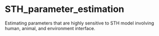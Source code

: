 # STH_parameter_estimation
Estimating parameters that are highly sensitive to STH model involving human, animal, and environment interface.
